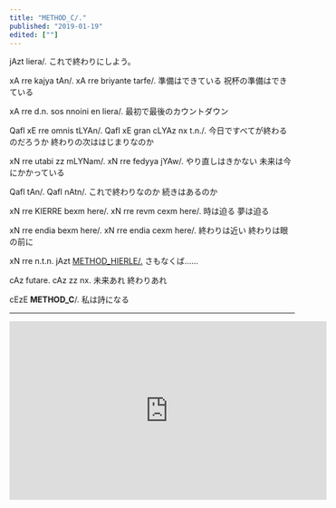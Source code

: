 ```yaml
---
title: "METHOD_C/."
published: "2019-01-19"
edited: [""]
---
```


jAzt liera/.
これで終わりにしよう。

xA rre kajya tAn/. xA rre briyante tarfe/.
準備はできている 祝杯の準備はできている

xA rre d.n. sos nnoini en liera/.
最初で最後のカウントダウン

Qafl xE rre omnis tLYAn/. Qafl xE gran cLYAz nx t.n./.
今日ですべてが終わるのだろうか 終わりの次ははじまりなのか

xN rre utabi zz mLYNam/. xN rre fedyya jYAw/.
やり直しはきかない 未来は今にかかっている

Qafl tAn/. Qafl nAtn/.
これで終わりなのか 続きはあるのか

xN rre KIERRE bexm here/. xN rre revm cexm here/.
時は迫る 夢は迫る

xN rre endia bexm here/. xN rre endia cexm here/.
終わりは近い 終わりは眼の前に

xN rre n.t.n. jAzt [METHOD_HIERLE/.](https://lunaris.fedyya.net/hymmnos/method_hierle)
さもなくば……

cAz futare. cAz zz nx.
未来あれ 終わりあれ

cEzE **METHOD_C**/.
私は詩になる

---

<iframe width="560" height="315" src="https://www.youtube-nocookie.com/embed/9jK-NcRmVcw" frameborder="0" allow="accelerometer; autoplay; encrypted-media; gyroscope; picture-in-picture" allowfullscreen></iframe>
